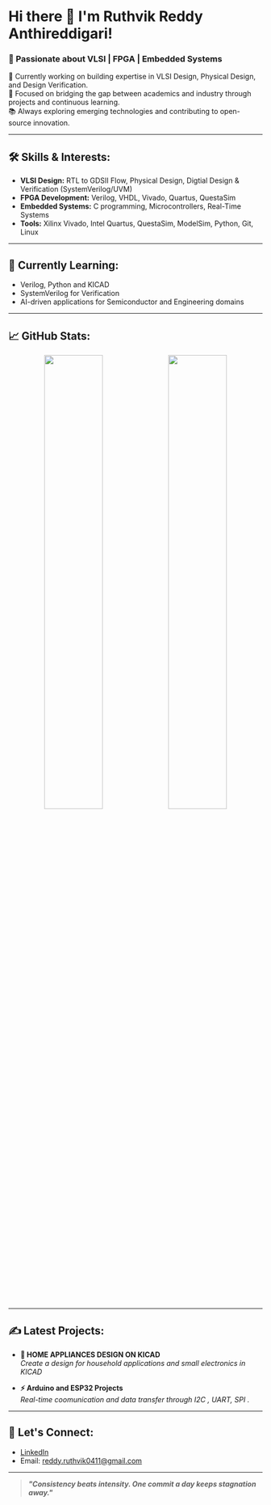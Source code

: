 # Hi there 👋 I'm Ruthvik Reddy Anthireddigari!

### 🚀 Passionate about VLSI | FPGA | Embedded Systems  
🔭 Currently working on building expertise in VLSI Design, Physical Design, and Design Verification.  
🎯 Focused on bridging the gap between academics and industry through projects and continuous learning.  
📚 Always exploring emerging technologies and contributing to open-source innovation.

---

## 🛠️ Skills & Interests:
- **VLSI Design:** RTL to GDSII Flow, Physical Design, Digtial Design & Verification (SystemVerilog/UVM)
- **FPGA Development:** Verilog, VHDL, Vivado, Quartus, QuestaSim
- **Embedded Systems:** C programming, Microcontrollers, Real-Time Systems
- **Tools:** Xilinx Vivado, Intel Quartus, QuestaSim, ModelSim, Python, Git, Linux

---

## 🌱 Currently Learning:
- Verilog, Python and KICAD
- SystemVerilog for Verification
- AI-driven applications for Semiconductor and Engineering domains

---

## 📈 GitHub Stats:
<p align="center">
  <img src="https://github-readme-stats.vercel.app/api?username=Ruthvik-reddy-A&show_icons=true&theme=radical" width="48%" />
  <img src="https://github-readme-streak-stats.herokuapp.com/?user=Ruthvik-reddy-A&theme=radical" width="48%" />
</p>

---

## ✍️ Latest Projects:
- **🧠 HOME APPLIANCES DESIGN ON KICAD**  
  _Create a design for household applications and small electronics in KICAD_  


- **⚡ Arduino and ESP32 Projects**  
  _Real-time coomunication and data transfer through I2C , UART, SPI ._

---

## 🤝 Let's Connect:
- [LinkedIn](https://www.linkedin.com/in/ruthvik-reddy-a-8354301a2/)
- Email: reddy.ruthvik0411@gmail.com

---

> **_"Consistency beats intensity. One commit a day keeps stagnation away."_**

